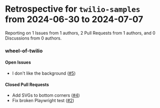 # Retrospective for `twilio-samples` from 2024-06-30 to 2024-07-07

Reporting on 1 Issues from 1 authors, 2 Pull Requests from 1 authors, and 0 Discussions from 0 authors.


### wheel-of-twilio

#### Open Issues

- I don't like the background ([#5](https://github.com/twilio-samples/wheel-of-twilio/issues/5))

#### Closed Pull Requests

- Add SVGs to bottom corners ([#4](https://github.com/twilio-samples/wheel-of-twilio/pull/4))
- Fix broken Playwright test ([#2](https://github.com/twilio-samples/wheel-of-twilio/pull/2))
